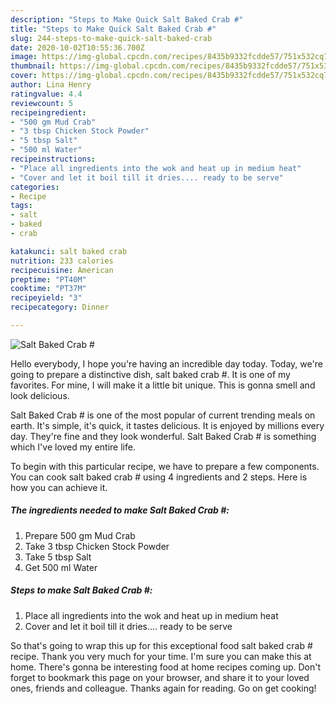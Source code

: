 ```yaml
---
description: "Steps to Make Quick Salt Baked Crab #"
title: "Steps to Make Quick Salt Baked Crab #"
slug: 244-steps-to-make-quick-salt-baked-crab
date: 2020-10-02T10:55:36.700Z
image: https://img-global.cpcdn.com/recipes/8435b9332fcdde57/751x532cq70/salt-baked-crab-recipe-main-photo.jpg
thumbnail: https://img-global.cpcdn.com/recipes/8435b9332fcdde57/751x532cq70/salt-baked-crab-recipe-main-photo.jpg
cover: https://img-global.cpcdn.com/recipes/8435b9332fcdde57/751x532cq70/salt-baked-crab-recipe-main-photo.jpg
author: Lina Henry
ratingvalue: 4.4
reviewcount: 5
recipeingredient:
- "500 gm Mud Crab"
- "3 tbsp Chicken Stock Powder"
- "5 tbsp Salt"
- "500 ml Water"
recipeinstructions:
- "Place all ingredients into the wok and heat up in medium heat"
- "Cover and let it boil till it dries.... ready to be serve"
categories:
- Recipe
tags:
- salt
- baked
- crab

katakunci: salt baked crab 
nutrition: 233 calories
recipecuisine: American
preptime: "PT40M"
cooktime: "PT37M"
recipeyield: "3"
recipecategory: Dinner

---
```



![Salt Baked Crab #](https://img-global.cpcdn.com/recipes/8435b9332fcdde57/751x532cq70/salt-baked-crab-recipe-main-photo.jpg)

Hello everybody, I hope you're having an incredible day today. Today, we're going to prepare a distinctive dish, salt baked crab #. It is one of my favorites. For mine, I will make it a little bit unique. This is gonna smell and look delicious.



Salt Baked Crab # is one of the most popular of current trending meals on earth. It's simple, it's quick, it tastes delicious. It is enjoyed by millions every day. They're fine and they look wonderful. Salt Baked Crab # is something which I've loved my entire life.


To begin with this particular recipe, we have to prepare a few components. You can cook salt baked crab # using 4 ingredients and 2 steps. Here is how you can achieve it.

<!--inarticleads1-->

##### The ingredients needed to make Salt Baked Crab #:

1. Prepare 500 gm Mud Crab
1. Take 3 tbsp Chicken Stock Powder
1. Take 5 tbsp Salt
1. Get 500 ml Water




<!--inarticleads2-->

##### Steps to make Salt Baked Crab #:

1. Place all ingredients into the wok and heat up in medium heat
1. Cover and let it boil till it dries.... ready to be serve




So that's going to wrap this up for this exceptional food salt baked crab # recipe. Thank you very much for your time. I'm sure you can make this at home. There's gonna be interesting food at home recipes coming up. Don't forget to bookmark this page on your browser, and share it to your loved ones, friends and colleague. Thanks again for reading. Go on get cooking!
